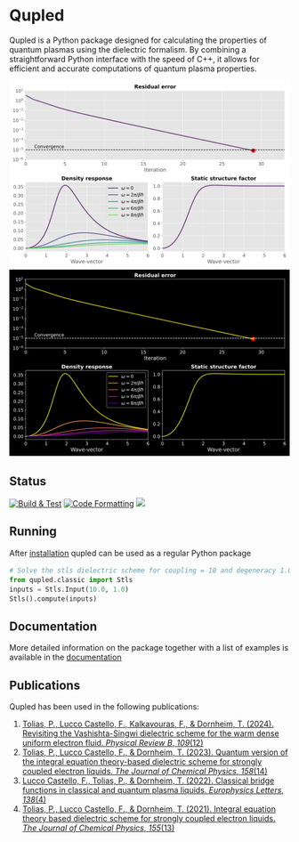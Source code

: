 # Qupled

Qupled is a Python package designed for calculating the properties of quantum plasmas using the dielectric formalism. By combining a straightforward Python interface with the speed of C++, it allows for efficient and accurate computations of quantum plasma properties.

![](https://github.com/fedluc/qupled/blob/master/examples/readme/qupled_animation_light.svg#gh-light-mode-only)
![](https://github.com/fedluc/qupled/blob/master/examples/readme/qupled_animation_dark.svg#gh-dark-mode-only)

## Status
[![Build & Test](https://github.com/fedluc/qupled/actions/workflows/build-and-test.yml/badge.svg)](https://github.com/fedluc/qupled/actions/workflows/build-and-test.yml)
[![Code Formatting](https://github.com/fedluc/qupled/actions/workflows/formatting.yml/badge.svg)](https://github.com/fedluc/qupled/actions/workflows/formatting.yml)
![](https://readthedocs.org/projects/qupled/badge/?version=latest&style=flat)
 
## Running 

After [installation](https://qupled.readthedocs.io/en/latest/introduction.html#installing-qupled) qupled can be used as a regular Python package

```python
# Solve the stls dielectric scheme for coupling = 10 and degeneracy 1.0
from qupled.classic import Stls
inputs = Stls.Input(10.0, 1.0)
Stls().compute(inputs)
```

## Documentation

More detailed information on the package together with a list of examples is available in the [documentation](http://qupled.readthedocs.io/)

## Publications

Qupled has been used in the following publications:

<ol>
  <li>
    <a href="https://journals.aps.org/prb/abstract/10.1103/PhysRevB.109.125134">Tolias, P., Lucco Castello, F., Kalkavouras, F., &#38; Dornheim, T. (2024). Revisiting the Vashishta-Singwi dielectric scheme for the warm dense uniform electron fluid. <i>Physical Review B</i>, <i>109</i>(12)</a>
  </li>
  <li>
    <a href="https://pubs.aip.org/aip/jcp/article/158/14/141102/2877795/Quantum-version-of-the-integral-equation-theory">Tolias, P., Lucco Castello, F., &#38; Dornheim, T. (2023). Quantum version of the integral equation theory-based dielectric scheme for strongly coupled electron liquids. <i>The Journal of Chemical Physics</i>, <i>158</i>(14)</a>
  </li>
  <li>
    <a href="https://iopscience.iop.org/article/10.1209/0295-5075/ac7166/meta">Lucco Castello, F., Tolias, P., &#38; Dornheim, T. (2022). Classical bridge functions in classical and quantum plasma liquids. <i>Europhysics Letters</i>, <i>138</i>(4)</a>
  </li>
  <li>
    <a href="https://pubs.aip.org/aip/jcp/article/155/13/134115/353165/Integral-equation-theory-based-dielectric-scheme">Tolias, P., Lucco Castello, F., &#38; Dornheim, T. (2021). Integral equation theory based dielectric scheme for strongly coupled electron liquids. <i>The Journal of Chemical Physics</i>, <i>155</i>(13)</a>
  </li>
</ol>
